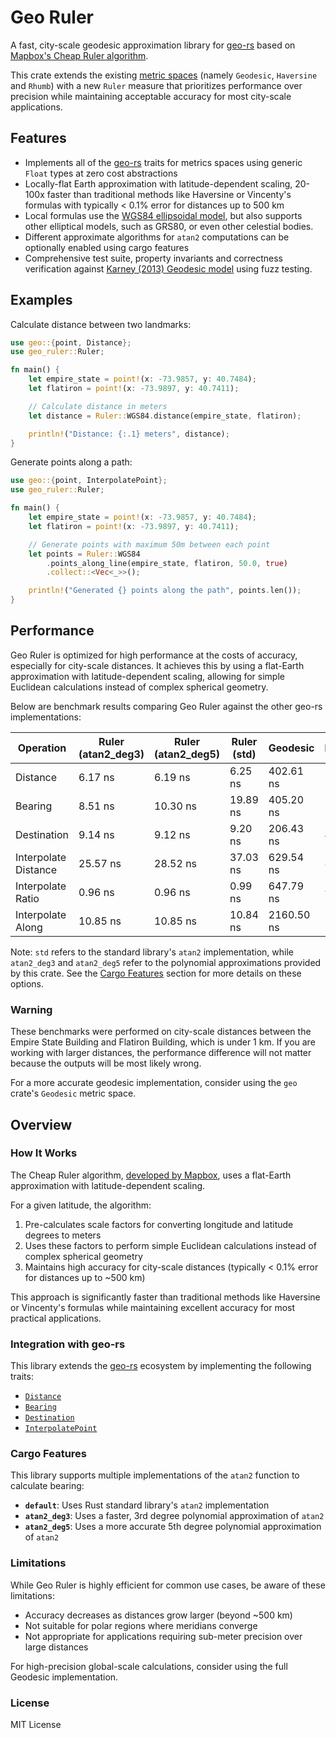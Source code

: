 # Geo Ruler

A fast, city-scale geodesic approximation library for [geo-rs](https://docs.rs/geo/latest/geo/) based on [Mapbox's Cheap Ruler algorithm](https://blog.mapbox.com/fast-geodesic-approximations-with-cheap-ruler-106f229ad016).

This crate extends the existing [metric spaces](https://docs.rs/geo/latest/geo/#metric-spaces) (namely `Geodesic`, `Haversine` and `Rhumb`) with a new `Ruler` measure that prioritizes performance over precision while maintaining acceptable accuracy for most city-scale applications.

## Features

- Implements all of the [geo-rs](https://docs.rs/geo/latest/geo/) traits for metrics spaces using generic `Float` types at zero cost abstractions
- Locally-flat Earth approximation with latitude-dependent scaling, 20-100x faster than traditional methods like Haversine or Vincenty's formulas with typically < 0.1% error for distances up to 500 km
- Local formulas use the [WGS84 ellipsoidal model](https://en.wikipedia.org/wiki/World_Geodetic_System#WGS_84), but also supports other elliptical models, such as GRS80, or even other celestial bodies.
- Different approximate algorithms for `atan2` computations can be optionally enabled using cargo features
- Comprehensive test suite, property invariants and correctness verification against [Karney (2013) Geodesic model](https://arxiv.org/pdf/1109.4448.pdf) using fuzz testing.

## Examples

Calculate distance between two landmarks:

```rust
use geo::{point, Distance};
use geo_ruler::Ruler;

fn main() {
    let empire_state = point!(x: -73.9857, y: 40.7484);
    let flatiron = point!(x: -73.9897, y: 40.7411);

    // Calculate distance in meters
    let distance = Ruler::WGS84.distance(empire_state, flatiron);

    println!("Distance: {:.1} meters", distance);
}
```

Generate points along a path:

```rust
use geo::{point, InterpolatePoint};
use geo_ruler::Ruler;

fn main() {
    let empire_state = point!(x: -73.9857, y: 40.7484);
    let flatiron = point!(x: -73.9897, y: 40.7411);

    // Generate points with maximum 50m between each point
    let points = Ruler::WGS84
        .points_along_line(empire_state, flatiron, 50.0, true)
        .collect::<Vec<_>>();

    println!("Generated {} points along the path", points.len());
}
```

## Performance

Geo Ruler is optimized for high performance at the costs of accuracy, especially for city-scale distances. It achieves this by using a flat-Earth approximation with latitude-dependent scaling, allowing for simple Euclidean calculations instead of complex spherical geometry.

Below are benchmark results comparing Geo Ruler against the other geo-rs implementations:

| Operation            | Ruler (atan2_deg3) | Ruler (atan2_deg5) | Ruler (std) | Geodesic   | Haversine | Rhumb     |
|----------------------|--------------------|--------------------|-------------|------------|-----------|-----------|
| Distance             | 6.17 ns            | 6.19 ns            | 6.25 ns     | 402.61 ns  | 16.35 ns  | 21.31 ns  |
| Bearing              | 8.51 ns            | 10.30 ns           | 19.89 ns    | 405.20 ns  | 25.06 ns  | 31.38 ns  |
| Destination          | 9.14 ns            | 9.12 ns            | 9.20 ns     | 206.43 ns  | 48.95 ns  | 33.21 ns  |
| Interpolate Distance | 25.57 ns           | 28.52 ns           | 37.03 ns    | 629.54 ns  | 84.33 ns  | 90.63 ns  |
| Interpolate Ratio    | 0.96 ns            | 0.96 ns            | 0.99 ns     | 647.79 ns  | 90.97 ns  | 89.71 ns  |
| Interpolate Along    | 10.85 ns           | 10.85 ns           | 10.84 ns    | 2160.50 ns | 349.33 ns | 348.23 ns |

Note: `std` refers to the standard library's `atan2` implementation, while `atan2_deg3` and `atan2_deg5` refer to the polynomial approximations provided by this crate. See the [Cargo Features](#cargo-features) section for more details on these options.

### Warning

These benchmarks were performed on city-scale distances between the Empire State Building and Flatiron Building, which is under 1 km. If you are working with larger distances, the performance difference will not matter because the outputs will be most likely wrong.

For a more accurate geodesic implementation, consider using the `geo` crate's `Geodesic` metric space.

## Overview

### How It Works

The Cheap Ruler algorithm, [developed by Mapbox](https://blog.mapbox.com/fast-geodesic-approximations-with-cheap-ruler-106f229ad016), uses a flat-Earth approximation with latitude-dependent scaling.

For a given latitude, the algorithm:

1. Pre-calculates scale factors for converting longitude and latitude degrees to meters
2. Uses these factors to perform simple Euclidean calculations instead of complex spherical geometry
3. Maintains high accuracy for city-scale distances (typically < 0.1% error for distances up to ~500 km)

This approach is significantly faster than traditional methods like Haversine or Vincenty's formulas while maintaining excellent accuracy for most practical applications.

### Integration with geo-rs

This library extends the [geo-rs](https://docs.rs/geo/latest/geo/) ecosystem by implementing the following traits:

- [`Distance`](https://docs.rs/geo/latest/geo/trait.Distance.html)
- [`Bearing`](https://docs.rs/geo/latest/geo/trait.Bearing.html)
- [`Destination`](https://docs.rs/geo/latest/geo/trait.Destination.html)
- [`InterpolatePoint`](https://docs.rs/geo/latest/geo/trait.InterpolatePoint.html)

### Cargo Features

This library supports multiple implementations of the `atan2` function to calculate bearing:

- **`default`**: Uses Rust standard library's `atan2` implementation
- **`atan2_deg3`**: Uses a faster, 3rd degree polynomial approximation of `atan2`
- **`atan2_deg5`**: Uses a more accurate 5th degree polynomial approximation of `atan2`

### Limitations

While Geo Ruler is highly efficient for common use cases, be aware of these limitations:

- Accuracy decreases as distances grow larger (beyond ~500 km)
- Not suitable for polar regions where meridians converge
- Not appropriate for applications requiring sub-meter precision over large distances

For high-precision global-scale calculations, consider using the full Geodesic implementation.

### License

MIT License
